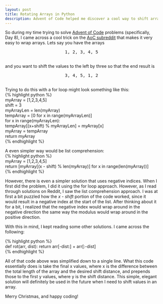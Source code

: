 ```yaml
---
layout: post
title: Rotating Arrays in Python
description: Advent of Code helped me discover a cool way to shift arrays
---
```


So during my time trying to solve [Advent of Code]("https://www.adventofcode.com/2016") problems (specifically, Day 8), I came across a cool trick on the [AoC subreddit]("https://www.reddit.com/r/adventofcode/comments/5h52ro/2016_day_8_solutions/") that makes it very easy to wrap arrays. Lets say you have the arrays
<pre>
<center>1, 2, 3, 4, 5</center>
</pre>
and you want to shift the values to the left by three so that the end result is
<pre>
<center>3, 4, 5, 1, 2</center>
</pre>
Trying to do this with a for loop might look something like this:  
{% highlight python %}     
myArray = [1,2,3,4,5]  
shift = 3  
myArrayLen = len(myArray)  
tempArray = [0 for x in range(myArrayLen)]  
for x in range(myArrayLen):  
    tempArray[(x+shift) % myArrayLen] = myArray[x]  
myArray = tempArray  
return myArray  
{% endhighlight %}

A even simpler way would be list comprehension:  
{% highlight python %}    
myArray = [1,2,3,4,5]  
return [myArray[(x - shift) % len(myArray)] for x in range(len(myArray))]  
{% endhighlight %}  

However, there is even a simpler solution that uses negative indices. When I first did the problem, I did it using the for loop approach. However, as I read through solutions on Reddit, I saw the list comprehension approach. I was at first a bit puzzled how the _x - shift_ portion of the code worked, since it would result in a negative index at the start of the list. After thinking about it for a bit, I realized that the negative index would wrap around in the negative direction the same way the modulus would wrap around in the positive direction.

With this in mind, I kept reading some other solutions. I came across the following:

{% highlight python %}  
def rot(arr, dist): 
    return arr[-dist:] + arr[:-dist]  
{% endhighlight %}  

All of that code above was simplified down to a single line. What this code essentially does is take the final x values, where x is the difference between the total length of the array and the desired shift distance, and prepends those to the first y values, where y is the shift distance. This simple, elegant solution will definitely be used in the future when I need to shift values in an array.

Merry Christmas, and happy coding!